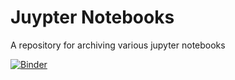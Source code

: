 # Juypter Notebooks

A repository for archiving various jupyter notebooks 

[![Binder](https://mybinder.org/badge_logo.svg)](https://mybinder.org/v2/gh/calyaconsult/juypter-notebooks/HEAD)
